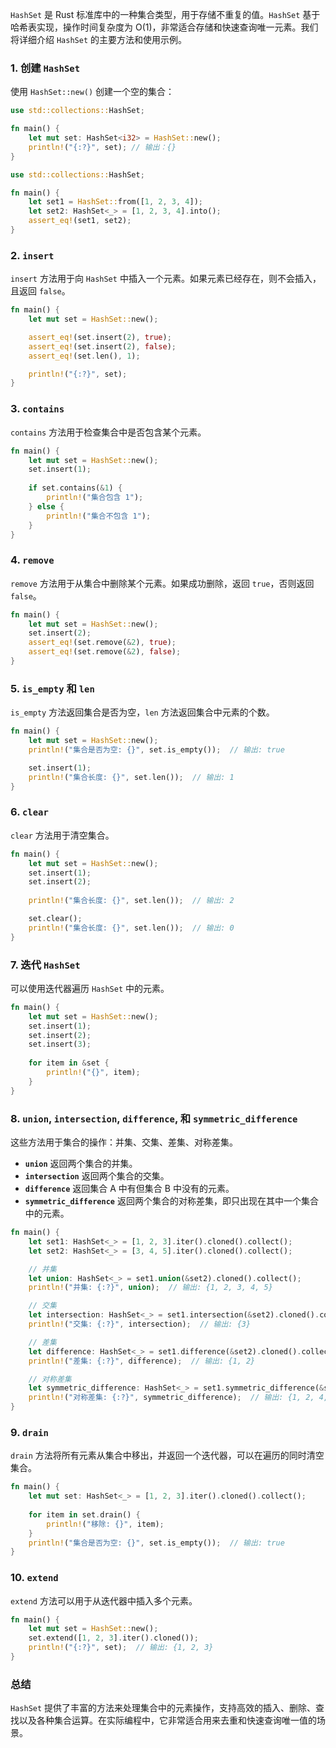 `HashSet` 是 Rust 标准库中的一种集合类型，用于存储不重复的值。`HashSet` 基于哈希表实现，操作时间复杂度为 O(1)，非常适合存储和快速查询唯一元素。我们将详细介绍 `HashSet` 的主要方法和使用示例。

### 1. 创建 `HashSet`

使用 `HashSet::new()` 创建一个空的集合：

```rust
use std::collections::HashSet;

fn main() {
    let mut set: HashSet<i32> = HashSet::new();
    println!("{:?}", set); // 输出：{}
}

use std::collections::HashSet;

fn main() {
    let set1 = HashSet::from([1, 2, 3, 4]);
    let set2: HashSet<_> = [1, 2, 3, 4].into();
    assert_eq!(set1, set2);
}
```

### 2. `insert`

`insert` 方法用于向 `HashSet` 中插入一个元素。如果元素已经存在，则不会插入，且返回 `false`。

```rust
fn main() {
    let mut set = HashSet::new();

    assert_eq!(set.insert(2), true);
    assert_eq!(set.insert(2), false);
    assert_eq!(set.len(), 1);

    println!("{:?}", set);
}
```

### 3. `contains`

`contains` 方法用于检查集合中是否包含某个元素。

```rust
fn main() {
    let mut set = HashSet::new();
    set.insert(1);
    
    if set.contains(&1) {
        println!("集合包含 1");
    } else {
        println!("集合不包含 1");
    }
}
```

### 4. `remove`

`remove` 方法用于从集合中删除某个元素。如果成功删除，返回 `true`，否则返回 `false`。

```rust
fn main() {
    let mut set = HashSet::new();
    set.insert(2);
    assert_eq!(set.remove(&2), true);
    assert_eq!(set.remove(&2), false);
}
```

### 5. `is_empty` 和 `len`

`is_empty` 方法返回集合是否为空，`len` 方法返回集合中元素的个数。

```rust
fn main() {
    let mut set = HashSet::new();
    println!("集合是否为空: {}", set.is_empty());  // 输出: true

    set.insert(1);
    println!("集合长度: {}", set.len());  // 输出: 1
}
```

### 6. `clear`

`clear` 方法用于清空集合。

```rust
fn main() {
    let mut set = HashSet::new();
    set.insert(1);
    set.insert(2);
    
    println!("集合长度: {}", set.len());  // 输出: 2

    set.clear();
    println!("集合长度: {}", set.len());  // 输出: 0
}
```

### 7. 迭代 `HashSet`

可以使用迭代器遍历 `HashSet` 中的元素。

```rust
fn main() {
    let mut set = HashSet::new();
    set.insert(1);
    set.insert(2);
    set.insert(3);
    
    for item in &set {
        println!("{}", item);
    }
}
```

### 8. `union`, `intersection`, `difference`, 和 `symmetric_difference`

这些方法用于集合的操作：并集、交集、差集、对称差集。

- **`union`** 返回两个集合的并集。
- **`intersection`** 返回两个集合的交集。
- **`difference`** 返回集合 A 中有但集合 B 中没有的元素。
- **`symmetric_difference`** 返回两个集合的对称差集，即只出现在其中一个集合中的元素。

```rust
fn main() {
    let set1: HashSet<_> = [1, 2, 3].iter().cloned().collect();
    let set2: HashSet<_> = [3, 4, 5].iter().cloned().collect();

    // 并集
    let union: HashSet<_> = set1.union(&set2).cloned().collect();
    println!("并集: {:?}", union);  // 输出: {1, 2, 3, 4, 5}

    // 交集
    let intersection: HashSet<_> = set1.intersection(&set2).cloned().collect();
    println!("交集: {:?}", intersection);  // 输出: {3}

    // 差集
    let difference: HashSet<_> = set1.difference(&set2).cloned().collect();
    println!("差集: {:?}", difference);  // 输出: {1, 2}

    // 对称差集
    let symmetric_difference: HashSet<_> = set1.symmetric_difference(&set2).cloned().collect();
    println!("对称差集: {:?}", symmetric_difference);  // 输出: {1, 2, 4, 5}
}
```

### 9. `drain`

`drain` 方法将所有元素从集合中移出，并返回一个迭代器，可以在遍历的同时清空集合。

```rust
fn main() {
    let mut set: HashSet<_> = [1, 2, 3].iter().cloned().collect();
    
    for item in set.drain() {
        println!("移除: {}", item);
    }
    println!("集合是否为空: {}", set.is_empty());  // 输出: true
}
```

### 10. `extend`

`extend` 方法可以用于从迭代器中插入多个元素。

```rust
fn main() {
    let mut set = HashSet::new();
    set.extend([1, 2, 3].iter().cloned());
    println!("{:?}", set);  // 输出: {1, 2, 3}
}
```

### 总结

`HashSet` 提供了丰富的方法来处理集合中的元素操作，支持高效的插入、删除、查找以及各种集合运算。在实际编程中，它非常适合用来去重和快速查询唯一值的场景。